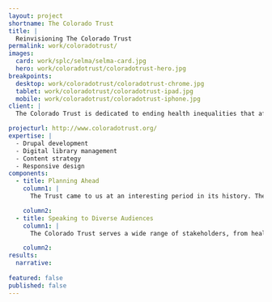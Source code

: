 ```yaml
---
layout: project
shortname: The Colorado Trust
title: |
  Reinvisioning The Colorado Trust
permalink: work/coloradotrust/
images:
  card: work/splc/selma/selma-card.jpg
  hero: work/coloradotrust/coloradotrust-hero.jpg
breakpoints:
  desktop: work/coloradotrust/coloradotrust-chrome.jpg
  tablet: work/coloradotrust/coloradotrust-ipad.jpg
  mobile: work/coloradotrust/coloradotrust-iphone.jpg
client: |
  The Colorado Trust is dedicated to ending health inequalities that affect racial, ethnic, low-income and other vulnerable populations. The Trust came to us looking to communicate more effectively across geographic, socioeconomic, and technological divides.

projecturl: http://www.coloradotrust.org/
expertise: |
  - Drupal development
  - Digital library management
  - Content strategy
  - Responsive design
components:
  - title: Planning Ahead
    column1: |
      The Trust came to us at an interesting period in its history. They were just kicking off an innovative, and dramatic, shift in their funding model and organizational structure. Consequently, we needed to pay close attention in thinking through information architecture to make sure that we were _future proofing_ the new website.

    column2: 
  - title: Speaking to Diverse Audiences
    column1: |
      The Colorado Trust serves a wide range of stakeholders, from health care policy experts in Denver to grassroots community organizers in small mountain towns on the Western Slope. In designing the site, we had to find the right balance of open, inviting content layouts that would attract new audiences with the robust search interface needs of policy researchers.

    column2: 
results:
  narrative:
    
featured: false
published: false
---
```

